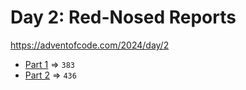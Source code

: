 # Day 2: Red-Nosed Reports
https://adventofcode.com/2024/day/2

* [Part 1](./puzzle1.py) => `383`
* [Part 2](./puzzle2.py) => `436`
